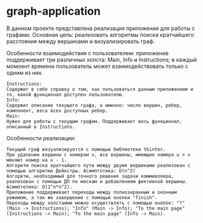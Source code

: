 # graph-application
В данном проекте представлена реализация приложения для работы с графами. Основная цель: реализовать алгоритмы поиска кратчайшего расстояния между вершинами и визуализировать граф. 

Особенности взаимодействия с пользователем: приложение поддерживает три различных холста: Main, Info и Instructions; в каждый момоент времени пользователь может взаимодействовать только с одним из них.

    Instructions:
    Содержит в себе справку о том, как пользоваться данным приложением и то, какой функционал доступен пользователю.
    Info:
    Содержит описание текущего графа, а именно: число вершин, ребер, компонент, веса всех доступных ребер.
    Main:
    Нужен для работы с текущим графом. Поддерживает весь функционал, описанный в Instructions.

Особенности реализации:

    Текущий граф визуализируется с помощью библиотеки tkinter.
    При удалении вершины с номером v, все вершины, имеющие номера u > v меняют номер на u - 1.
    Алгоритм поиска кратчайшего пути между двумя вершинами реализован с помощью алгоритма Дейкстры. Асимптотика: O(n^2)
    Алгоритм, необходимый для точного решения задачи коммивояера, реализован с помощью ДП по маскам и добавлением фиктивной вершины. Асимптотика: O(2^n*n^2).
    Приложение поддерживает переходы между полноэкранным и оконным режимом, а так же завершение с помощью кнопки "finish".
    Переходы между холстаими можно осуществлять с помощью кнопок: "?" (Main -> Instructions); "Info" (Main -> Info); "To the main page" (Instructions -> Main); "To the main page" (Info -> Main).
